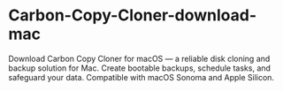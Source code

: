 # Carbon-Copy-Cloner-download-mac
Download Carbon Copy Cloner for macOS — a reliable disk cloning and backup solution for Mac. Create bootable backups, schedule tasks, and safeguard your data. Compatible with macOS Sonoma and Apple Silicon.
